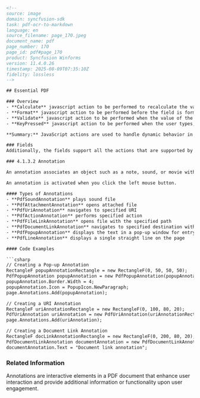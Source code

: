 ```html
<!-- 
source: image
domain: syncfusion-sdk
task: pdf-ocr-to-markdown
language: en
source_filename: page_170.jpeg
document_name: pdf
page_number: 170
page_id: pdf#page_170
product: Syncfusion Winforms
version: 11.4.0.26
timestamp: 2025-08-09T07:35:10Z
fidelity: lossless
-->

## Essential PDF

### Overview
- **Calculate** javascript action to be performed to recalculate the value of the field
- **Format** javascript action to be performed before the field is formatted to display the value
- **Validate** javascript action to be performed when the value of the field is changed
- **KeyPressed** javascript action to be performed when the user types, key-stroke into a text field or combo box, or modifies the selection in a scrollable list box

**Summary:** JavaScript actions are used to handle dynamic behavior in fields, including calculations, formatting, validation, and user interactions, while annotations provide interactive elements like sounds, files, and links.

### Fields
Additionally, the fields support all the actions that are supported by annotations.

### 4.1.3.2 Annotation

An annotation associates an object such as a note, sound, or movie with a location on the page of a PDF document, or provides a way to interact with the user, by means of the mouse and keyboard.

An annotation is activated when you click the left mouse button.

#### Types of Annotations
- **PdfSoundAnnotation** plays sound file
- **PdfAttachmentAnnotation** opens attached file
- **PdfUriAnnotation** navigates to specified URI
- **PdfActionAnnotation** performs specified action
- **PdfFileLinkAnnotation** opens file with the specified path
- **PdfDocumentLinkAnnotation** navigates to specified destination within the document
- **PdfPopupAnnotation** displays the text in a pop-up window for entry and editing
- **PdfLineAnnotation** displays a single straight line on the page

#### Code Examples

```csharp
// Creating a Pop-up Annotation
RectangleF popupAnnotationRectangle = new RectangleF(0, 50, 50, 50);
PdfPopupAnnotation popupAnnotation = new PdfPopupAnnotation(popupAnnotationRectangle, "Test popup annotation");
popupAnnotation.Border.Width = 4;
popupAnnotation.Icon = PopupIcon.NewParagraph;
page.Annotations.Add(popupAnnotation);

// Creating a URI Annotation
RectangleF uriAnnotationRectangle = new RectangleF(0, 100, 80, 20);
PdfUriAnnotation uriAnnotation = new PdfUriAnnotation(uriAnnotationRectangle, "http://www.google.com");
page.Annotations.Add(uriAnnotation);

// Creating a Document Link Annotation
RectangleF docLinkAnnotationRectangle = new RectangleF(0, 200, 80, 20);
PdfDocumentLinkAnnotation documentAnnotation = new PdfDocumentLinkAnnotation(docLinkAnnotationRectangle);
documentAnnotation.Text = "Document link annotation";
```

### Related Information
Annotations are interactive elements in a PDF document that enhance user interaction and provide additional information or functionality upon user engagement.

<!-- tags: [product, module, control, api, version?] keywords: [JavaScript actions, fields, annotations, PdfSoundAnnotation, PdfAttachmentAnnotation, PdfUriAnnotation, PdfActionAnnotation, PdfFileLinkAnnotation, PdfDocumentLinkAnnotation, PdfPopupAnnotation, PdfLineAnnotation, Pdf] -->
```